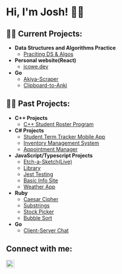 <h1>Hi, I'm Josh! ✌🏾 <br/>
<h2>👨‍💻 Current Projects: </h2>

- <b>Data Structures and Algorithms Practice</b>
  - [Praciting DS & Algos](https://github.com/redcowe/DSAlgosPractice)
- <b>Personal website(React)</b>
  - [jcowe.dev](https://github.com/redcowe/personal_site)
 - <b>Go</b>
   - [Akiya-Scraper](https://github.com/redcowe/akiya-scrapper)
   - [Clipboard-to-Anki](https://github.com/redcowe/clipboard-to-anki)

<h2>👨‍💻 Past Projects: </h2>

  - <b>C++ Projects</b>
    - [C++ Student Roster Program](https://github.com/redcowe/student-roster)
  - <b>C# Projects</b>
    - [Student Term Tracker Mobile App](https://github.com/redcowe/StudentTermTracker)
    - [Inventory Management System](https://github.com/redcowe/InventoryManagementSystem)
    - [Appointment Manager](https://github.com/redcowe/AppointmentManager)
  - <b>JavaScript/Typescript Projects</b>
    - [Etch-a-Sketch(Live)](https://redcowe.github.io/etch-a-sketch/)
    - [Library](https://github.com/redcowe/library)
    - [Jest Testing](https://github.com/redcowe/jest_testing)
    - [Basic Info Site](https://github.com/redcowe/basic_informational_site)
    - [Weather App](https://github.com/redcowe/weather_app)
  - <b>Ruby</b>
    - [Caesar Cipher](https://github.com/redcowe/caesar-cipher)
    - [Substrings](https://github.com/redcowe/substrings)
    - [Stock Picker](https://github.com/redcowe/stock-picker)
    - [Bubble Sort](https://github.com/redcowe/bubble-sort) 
  - <b>Go</b>
    - [Client-Server Chat](https://github.com/redcowe/chat-client-server)
</h2>
<h2>Connect with me:</h2>

[<img align="left" alt="Joshua Cowell | LinkedIn" width="22px" src="https://cdn.jsdelivr.net/npm/simple-icons@v3/icons/linkedin.svg" />][linkedin]

[linkedin]: https://www.linkedin.com/in/joshuacowell/

<!--
**redcowe/redcowe** is a ✨ _special_ ✨ repository because its `README.md` (this file) appears on your GitHub profile.

Here are some ideas to get you started:

- 🔭 I’m currently working on ...
- 🌱 I’m currently learning ...
- 👯 I’m looking to collaborate on ...
- 🤔 I’m looking for help with ...
- 💬 Ask me about ...
- 📫 How to reach me: ...
- 😄 Pronouns: ...
- ⚡ Fun fact: ...
-->
